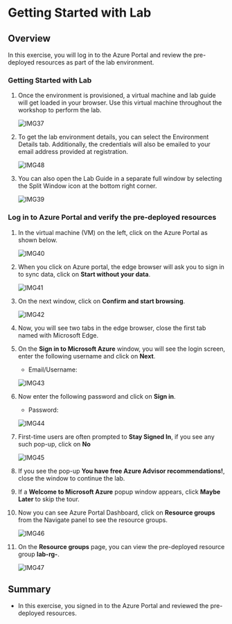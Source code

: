 # Getting Started with Lab

## Overview

In this exercise, you will log in to the Azure Portal and review the pre-deployed resources as part of the lab environment.

### Getting Started with Lab

1. Once the environment is provisioned, a virtual machine and lab guide will get loaded in your browser. Use this virtual machine throughout the workshop to perform the lab.

    ![IMG37](https://github.com/SD-14/EduLabs/blob/SD/Hashicorp/Azure/Images/Img37.png?raw=true)

2. To get the lab environment details, you can select the Environment Details tab. Additionally, the credentials will also be emailed to your email address provided at registration.

    ![IMG48](https://github.com/SD-14/EduLabs/blob/SD/Hashicorp/Azure/Images/Img48.png?raw=true)

3. You can also open the Lab Guide in a separate full window by selecting the Split Window icon at the bottom right corner.

    ![IMG39](https://github.com/SD-14/EduLabs/blob/SD/Hashicorp/Azure/Images/Img39.png?raw=true)

### Log in to Azure Portal and verify the pre-deployed resources

1. In the virtual machine (VM) on the left, click on the Azure Portal as shown below.

    ![IMG40](https://github.com/SD-14/EduLabs/blob/SD/Hashicorp/Azure/Images/Img40.png?raw=true)

2. When you click on Azure portal, the edge browser will ask you to sign in to sync data, click on **Start without your data**.

    ![IMG41](https://github.com/SD-14/EduLabs/blob/SD/Hashicorp/Azure/Images/Img41.png?raw=true)
     
3. On the next window, click on **Confirm and start browsing**.

    ![IMG42](https://github.com/SD-14/EduLabs/blob/SD/Hashicorp/Azure/Images/Img42.png?raw=true)
        
5. Now, you will see two tabs in the edge browser, close the first tab named with Microsoft Edge.

6. On the **Sign in to Microsoft Azure** window, you will see the login screen, enter the following username and click on **Next**.

   * Email/Username: <inject key="AzureAdUserEmail"></inject>
   
    ![IMG43](https://github.com/SD-14/EduLabs/blob/SD/Hashicorp/Azure/Images/Img43.png?raw=true)   

7. Now enter the following password and click on **Sign in**. 

   * Password: <inject key="AzureAdUserPassword"></inject>
   
    ![IMG44](https://github.com/SD-14/EduLabs/blob/SD/Hashicorp/Azure/Images/Img44.png?raw=true)
   
8. First-time users are often prompted to **Stay Signed In**, if you see any such pop-up, click on **No**

    ![IMG45](https://github.com/SD-14/EduLabs/blob/SD/Hashicorp/Azure/Images/Img45.png?raw=true)

9. If you see the pop-up **You have free Azure Advisor recommendations!**, close the window to continue the lab.

10. If a **Welcome to Microsoft Azure** popup window appears, click **Maybe Later** to skip the tour.

11. Now you can see Azure Portal Dashboard, click on **Resource groups** from the Navigate panel to see the resource groups.

    ![IMG46](https://github.com/SD-14/EduLabs/blob/SD/Hashicorp/Azure/Images/Img46.png?raw=true)

12. On the **Resource groups** page, you can view the pre-deployed resource group **lab-rg-<inject key="DeploymentID" />**.

    ![IMG47](https://github.com/SD-14/EduLabs/blob/SD/Hashicorp/Azure/Images/Img47.png?raw=true)   
    
## Summary

   - In this exercise, you signed in to the Azure Portal and reviewed the pre-deployed resources.
   
